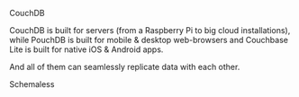 
CouchDB

CouchDB is built for servers (from a Raspberry Pi to big cloud installations), while PouchDB is built for mobile & desktop web-browsers and Couchbase Lite is built for native iOS & Android apps.

And all of them can seamlessly replicate data with each other.



Schemaless 
